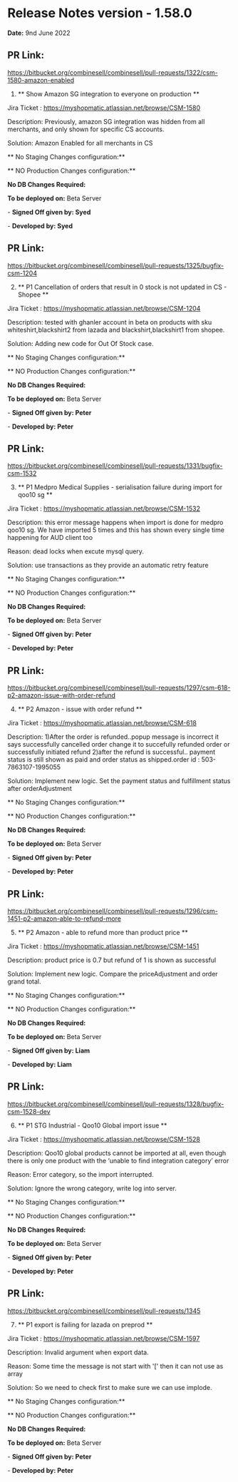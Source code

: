# Release Notes version - 1.58.0

**Date:** 9nd June 2022
## PR Link:
https://bitbucket.org/combinesell/combinesell/pull-requests/1322/csm-1580-amazon-enabled

1. ** Show Amazon SG integration to everyone on production **

Jira Ticket : https://myshopmatic.atlassian.net/browse/CSM-1580

Description: Previously, amazon SG integration was hidden from all merchants, and only shown for specific CS accounts.

Solution: Amazon Enabled for all merchants in CS


** No Staging Changes configuration:**

** NO Production Changes configuration:**

**No DB Changes Required:**

**To be deployed on:** Beta Server

\- **Signed Off given by: Syed**

\- **Developed by: Syed**

## PR Link:
https://bitbucket.org/combinesell/combinesell/pull-requests/1325/bugfix-csm-1204

2. ** P1 Cancellation of orders that result in 0 stock is not updated in CS - Shopee  **

Jira Ticket : https://myshopmatic.atlassian.net/browse/CSM-1204

Description: tested with ghanler account in beta on products with sku whiteshirt,blackshirt2 from lazada and blackshirt,blackshirt1 from shopee.

Solution: Adding new code for Out Of Stock case.


** No Staging Changes configuration:**

** NO Production Changes configuration:**

**No DB Changes Required:**

**To be deployed on:** Beta Server

\- **Signed Off given by: Peter**

\- **Developed by: Peter**

## PR Link:
https://bitbucket.org/combinesell/combinesell/pull-requests/1331/bugfix-csm-1532

3. ** P1 Medpro Medical Supplies - serialisation failure during import for qoo10 sg  **

Jira Ticket : https://myshopmatic.atlassian.net/browse/CSM-1532

Description: this error message happens when import is done for medpro qoo10 sg. We have imported 5 times and this has shown every single time
             happening for AUD client too

Reason: dead locks when excute mysql query. 

Solution:  use transactions as they provide an automatic retry feature

** No Staging Changes configuration:**

** NO Production Changes configuration:**

**No DB Changes Required:**

**To be deployed on:** Beta Server

\- **Signed Off given by: Peter**

\- **Developed by: Peter**


## PR Link:
https://bitbucket.org/combinesell/combinesell/pull-requests/1297/csm-618-p2-amazon-issue-with-order-refund

4. ** P2 Amazon - issue with order refund   **

Jira Ticket : https://myshopmatic.atlassian.net/browse/CSM-618

Description: 1)After the order is refunded..popup message is incorrect it says successfully cancelled order change it to succefully refunded order or successfully initiated refund
            2)after the refund is successful.. payment status is still shown as paid and order status as shipped.order id : 503-7863107-1995055

Solution:  Implement new logic. Set the payment status and fulfillment status after orderAdjustment

** No Staging Changes configuration:**

** NO Production Changes configuration:**

**No DB Changes Required:**

**To be deployed on:** Beta Server

\- **Signed Off given by: Peter**

\- **Developed by: Peter**


## PR Link:
https://bitbucket.org/combinesell/combinesell/pull-requests/1296/csm-1451-p2-amazon-able-to-refund-more

5. ** P2 Amazon - able to refund more than product price   **

Jira Ticket : https://myshopmatic.atlassian.net/browse/CSM-1451

Description: product price is 0.7 but refund of 1 is shown as successful

Solution:  Implement new logic. Compare the priceAdjustment and order grand total.

** No Staging Changes configuration:**

** NO Production Changes configuration:**

**No DB Changes Required:**

**To be deployed on:** Beta Server

\- **Signed Off given by: Liam**

\- **Developed by: Liam**

## PR Link:
https://bitbucket.org/combinesell/combinesell/pull-requests/1328/bugfix-csm-1528-dev

6. ** P1 STG Industrial - Qoo10 Global import issue   **

Jira Ticket : https://myshopmatic.atlassian.net/browse/CSM-1528

Description: Qoo10 global products cannot be imported at all, even though there is only one product with the ‘unable to find integration category’ error

Reason: Error category, so the import interrupted.

Solution:  Ignore the wrong category, write log into server.

** No Staging Changes configuration:**

** NO Production Changes configuration:**

**No DB Changes Required:**

**To be deployed on:** Beta Server

\- **Signed Off given by: Peter**

\- **Developed by: Peter**

## PR Link:
https://bitbucket.org/combinesell/combinesell/pull-requests/1345

7. ** P1 export is failing for lazada on preprod   **

Jira Ticket : https://myshopmatic.atlassian.net/browse/CSM-1597

Description: Invalid argument when export data.

Reason: Some time the message is not start with '[' then it can not use as array

Solution: So we need to check first to make sure we can use implode.

** No Staging Changes configuration:**

** NO Production Changes configuration:**

**No DB Changes Required:**

**To be deployed on:** Beta Server

\- **Signed Off given by: Peter**

\- **Developed by: Peter**
